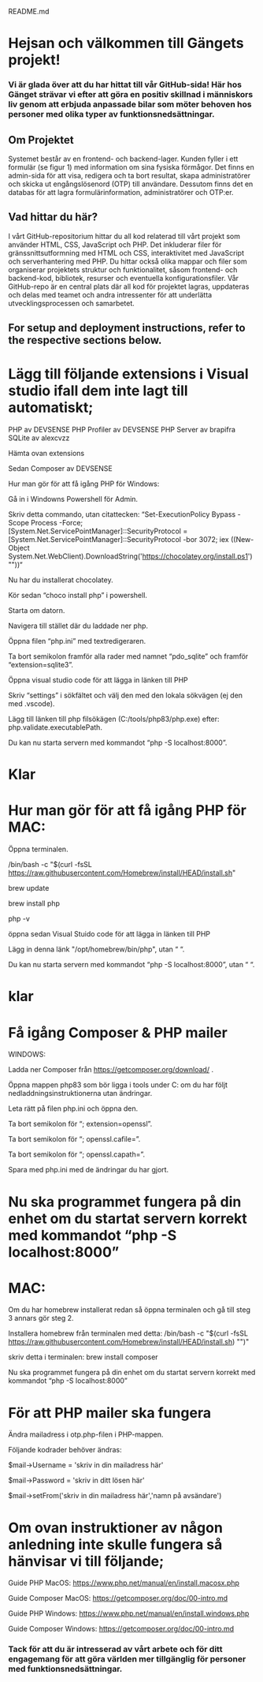 README.md 

 

# Hejsan och välkommen till Gängets projekt!  

 

### Vi är glada över att du har hittat till vår GitHub-sida! Här hos Gänget strävar vi efter att göra en positiv skillnad i människors liv genom att erbjuda anpassade bilar som möter behoven hos personer med olika typer av funktionsnedsättningar. 

 

## Om Projektet 

Systemet består av en frontend- och backend-lager. Kunden fyller i ett formulär (se figur 1) med information om sina fysiska förmågor. Det finns en admin-sida för att visa, redigera och ta bort resultat, skapa administratörer och skicka ut engångslösenord (OTP) till användare. Dessutom finns det en databas för att lagra formulärinformation, administratörer och OTP:er. 

 

## Vad hittar du här? 

I vårt GitHub-repositorium hittar du all kod relaterad till vårt projekt som använder HTML, CSS, JavaScript och PHP. Det inkluderar filer för gränssnittsutformning med HTML och CSS, interaktivitet med JavaScript och serverhantering med PHP. Du hittar också olika mappar och filer som organiserar projektets struktur och funktionalitet, såsom frontend- och backend-kod, bibliotek, resurser och eventuella konfigurationsfiler. Vår GitHub-repo är en central plats där all kod för projektet lagras, uppdateras och delas med teamet och andra intressenter för att underlätta utvecklingsprocessen och samarbetet. 

 

 

## For setup and deployment instructions, refer to the respective sections below. 

# Lägg till följande extensions i Visual studio ifall dem inte lagt till automatiskt; 
PHP av DEVSENSE
PHP Profiler av DEVSENSE
PHP Server av brapifra
SQLite av alexcvzz
 

Hämta ovan extensions 

Sedan Composer av DEVSENSE 

Hur man gör för att få igång PHP för Windows: 

Gå in i Windowns Powershell för Admin. 

Skriv detta commando, utan citattecken: “Set-ExecutionPolicy Bypass -Scope Process -Force; [System.Net.ServicePointManager]::SecurityProtocol = [System.Net.ServicePointManager]::SecurityProtocol -bor 3072; iex ((New-Object System.Net.WebClient).DownloadString('https://chocolatey.org/install.ps1') "‌"))“ 

Nu har du installerat chocolatey. 

Kör sedan “choco install php” i powershell. 

Starta om datorn. 

Navigera till stället där du laddade ner php. 

Öppna filen “php.ini” med textredigeraren. 

Ta bort semikolon framför alla rader med namnet “pdo_sqlite” och framför “extension=sqlite3”. 

Öppna visual studio code för att lägga in länken till PHP 

 Skriv “settings” i sökfältet och välj den med den lokala sökvägen (ej den med .vscode). 

 Lägg till länken till php filsökägen (C:/tools/php83/php.exe) efter: php.validate.executablePath. 

 Du kan nu starta servern med kommandot “php -S localhost:8000”. 

# Klar 

 

 

# Hur man gör för att få igång PHP för MAC: 

Öppna terminalen. 

/bin/bash -c "$(curl -fsSL https://raw.githubusercontent.com/Homebrew/install/HEAD/install.sh" 

brew update 

brew install php 

php -v 

öppna sedan Visual Stuido code för att lägga in länken till PHP 

Lägg in denna länk "/opt/homebrew/bin/php", utan “ “. 

Du kan nu starta servern med kommandot “php -S localhost:8000”, utan “ “. 

# klar 

 

 

# Få igång Composer & PHP mailer 

WINDOWS: 

Ladda ner Composer från https://getcomposer.org/download/ . 

Öppna mappen php83 som bör ligga i tools under C: om du har följt nedladdningsinstruktionerna utan ändringar. 

Leta rätt på filen php.ini och öppna den. 

Ta bort semikolon för “; extension=openssl”. 

Ta bort semikolon för “; openssl.cafile=”. 

Ta bort semikolon för “; openssl.capath=”. 

Spara med php.ini med de ändringar du har gjort. 

# Nu ska programmet fungera på din enhet om du startat servern korrekt med kommandot “php -S localhost:8000” 

 

 

 

# MAC: 

Om du har homebrew installerat redan så öppna terminalen och gå till steg 3 annars gör steg 2. 

Installera homebrew från terminalen med detta: /bin/bash -c "$(curl -fsSL https://raw.githubusercontent.com/Homebrew/install/HEAD/install.sh) "‌")" 

skriv detta i terminalen: brew install composer 

Nu ska programmet fungera på din enhet om du startat servern korrekt med kommandot “php -S localhost:8000” 

 

 
# För att PHP mailer ska fungera 

Ändra mailadress i otp.php-filen i PHP-mappen. 

Följande kodrader behöver ändras: 

$mail->Username = 'skriv in din mailadress här'  

$mail->Password = 'skriv in ditt lösen här' 

$mail->setFrom('skriv in din mailadress här','namn på avsändare') 

 

# Om ovan instruktioner av någon anledning inte skulle fungera så hänvisar vi till följande; 

Guide PHP MacOS: https://www.php.net/manual/en/install.macosx.php 

Guide Composer MacOS: https://getcomposer.org/doc/00-intro.md 

Guide PHP Windows: https://www.php.net/manual/en/install.windows.php 

Guide Composer Windows: https://getcomposer.org/doc/00-intro.md 

 

 

### Tack för att du är intresserad av vårt arbete och för ditt engagemang för att göra världen mer tillgänglig för personer med funktionsnedsättningar. 

 
